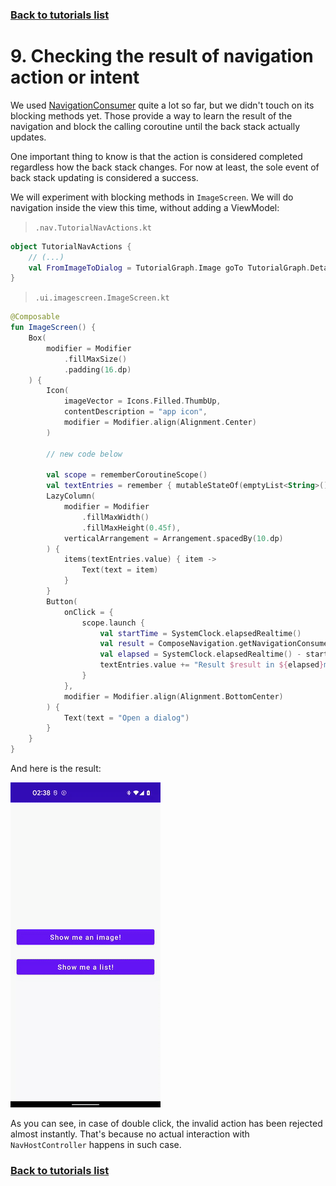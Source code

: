 ### [Back to tutorials list](README.md)

# 9. Checking the result of navigation action or intent

We used [NavigationConsumer] quite a lot so far, but we didn't touch on its blocking methods yet. 
Those provide a way to learn the result of the navigation and block the calling coroutine until the back stack actually updates.

One important thing to know is that the action is considered completed regardless how the back stack changes. 
For now at least, the sole event of back stack updating is considered a success.

We will experiment with blocking methods in `ImageScreen`. We will do navigation inside the view this time, without adding a ViewModel:

> `.nav.TutorialNavActions.kt`
```kotlin
object TutorialNavActions {
    // (...)
    val FromImageToDialog = TutorialGraph.Image goTo TutorialGraph.DetailDialog arg 1
}
```

> `.ui.imagescreen.ImageScreen.kt`
```kotlin
@Composable
fun ImageScreen() {
    Box(
        modifier = Modifier
            .fillMaxSize()
            .padding(16.dp)
    ) {
        Icon(
            imageVector = Icons.Filled.ThumbUp,
            contentDescription = "app icon",
            modifier = Modifier.align(Alignment.Center)
        )

        // new code below

        val scope = rememberCoroutineScope()
        val textEntries = remember { mutableStateOf(emptyList<String>()) }
        LazyColumn(
            modifier = Modifier
                .fillMaxWidth()
                .fillMaxHeight(0.45f),
            verticalArrangement = Arrangement.spacedBy(10.dp)
        ) {
            items(textEntries.value) { item ->
                Text(text = item)
            }
        }
        Button(
            onClick = {
                scope.launch {
                    val startTime = SystemClock.elapsedRealtime()
                    val result = ComposeNavigation.getNavigationConsumer().offerBlocking(TutorialNavActions.FromImageToDialog)
                    val elapsed = SystemClock.elapsedRealtime() - startTime
                    textEntries.value += "Result $result in ${elapsed}ms"
                }
            },
            modifier = Modifier.align(Alignment.BottomCenter)
        ) {
            Text(text = "Open a dialog")
        }
    }
}
```

And here is the result:

![Checking the result of nav action](assets/09_result.gif)

As you can see, in case of double click, the invalid action has been rejected almost instantly. 
That's because no actual interaction with `NavHostController` happens in such case.

### [Back to tutorials list](README.md)

<!-- GENERATED SECTION - DON'T ADD ANY TEXT BELOW THIS TAG -->

[NavigationConsumer]: ../../docs/components/composenav/com.adamkobus.compose.navigation/-navigation-consumer/index.md
